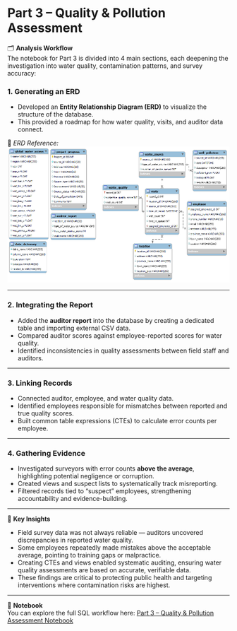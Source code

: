 # Part 3 – Quality & Pollution Assessment  

🗂 **Analysis Workflow**  
The notebook for Part 3 is divided into 4 main sections, each deepening the investigation into water quality, contamination patterns, and survey accuracy:  

### 1. Generating an ERD  
- Developed an **Entity Relationship Diagram (ERD)** to visualize the structure of the database.  
- This provided a roadmap for how water quality, visits, and auditor data connect.  

📌 *ERD Reference:*  
![Entity Relationship Diagram](./Md_water_ERD.png)  
 

---

### 2. Integrating the Report  
- Added the **auditor report** into the database by creating a dedicated table and importing external CSV data.  
- Compared auditor scores against employee-reported scores for water quality.  
- Identified inconsistencies in quality assessments between field staff and auditors.  

---

### 3. Linking Records  
- Connected auditor, employee, and water quality data.  
- Identified employees responsible for mismatches between reported and true quality scores.  
- Built common table expressions (CTEs) to calculate error counts per employee.  

---

### 4. Gathering Evidence  
- Investigated surveyors with error counts **above the average**, highlighting potential negligence or corruption.  
- Created views and suspect lists to systematically track misreporting.  
- Filtered records tied to “suspect” employees, strengthening accountability and evidence-building.  

---

🧠 **Key Insights**  
- Field survey data was not always reliable — auditors uncovered discrepancies in reported water quality.  
- Some employees repeatedly made mistakes above the acceptable average, pointing to training gaps or malpractice.  
- Creating CTEs and views enabled systematic auditing, ensuring water quality assessments are based on accurate, verifiable data.  
- These findings are critical to protecting public health and targeting interventions where contamination risks are highest.  

---

📓 **Notebook**  
You can explore the full SQL workflow here: [Part 3 – Quality & Pollution Assessment Notebook](./Part3_Quality_Pollution_Assessment.ipynb)  
